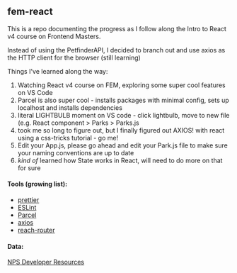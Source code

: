 ## fem-react

This is a repo documenting the progress as I follow along the Intro to React v4 course on Frontend Masters.

Instead of using the PetfinderAPI, I decided to branch out and use axios as the HTTP client for the browser (still learning)

Things I've learned along the way:

1. Watching React v4 course on FEM, exploring some super cool features on VS Code
2. Parcel is also super cool - installs packages with minimal config, sets up localhost and installs dependencies
3. literal LIGHTBULB moment on VS code - click lightbulb, move to new file (e.g. React component > Parks > Parks.js
4. took me so long to figure out, but I finally figured out AXIOS! with react using a css-tricks tutorial - go me!
5. Edit your App.js, please go ahead and edit your Park.js file to make sure your naming conventions are up to date
6. *kind of* learned how State works in React, will need to do more on that for sure

#### Tools (growing list):
- [prettier](https://prettier.io/)
- [ESLint](https://eslint.org/)
- [Parcel](https://parceljs.org/)
- [axios](https://github.com/axios/axios)
- [reach-router](https://reach.tech/router)

#### Data:
[NPS Developer Resources](https://www.nps.gov/subjects/developer/index.htm)
